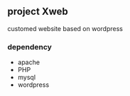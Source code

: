 ## project Xweb
customed website based on wordpress
### dependency
* apache
* PHP
* mysql
* wordpress